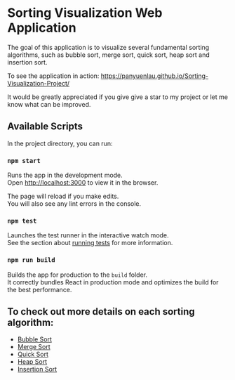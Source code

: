 # Sorting Visualization Web Application

The goal of this application is to visualize several fundamental sorting algorithms, such as bubble sort, merge sort, quick sort, heap sort and insertion sort. 

To see the application in action: https://panyuenlau.github.io/Sorting-Visualization-Project/

It would be greatly appreciated if you give give a star to my project or let me know what can be improved.

## Available Scripts

In the project directory, you can run:

### `npm start`

Runs the app in the development mode.<br>
Open [http://localhost:3000](http://localhost:3000) to view it in the browser.

The page will reload if you make edits.<br>
You will also see any lint errors in the console.


### `npm test`

Launches the test runner in the interactive watch mode.<br>
See the section about [running tests](#running-tests) for more information.

### `npm run build`

Builds the app for production to the `build` folder.<br>
It correctly bundles React in production mode and optimizes the build for the best performance.

## To check out more details on each sorting algorithm:
* [Bubble Sort](https://en.wikipedia.org/wiki/Bubble_sort)
* [Merge Sort](https://en.wikipedia.org/wiki/Merge_sort)
* [Quick Sort](https://en.wikipedia.org/wiki/Quicksort)
* [Heap Sort](https://en.wikipedia.org/wiki/Heapsort)
* [Insertion Sort](https://en.wikipedia.org/wiki/Insertion_sort)
